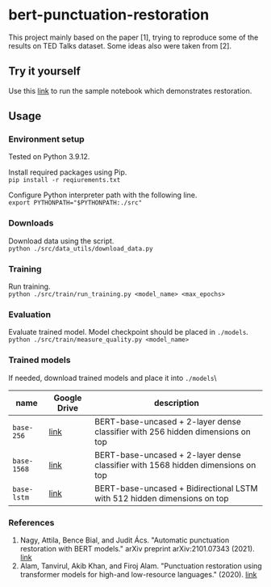 # bert-punctuation-restoration

This project mainly based on the paper [1], trying to reproduce some of the results on TED Talks dataset. Some ideas also were taken from [2].

## Try it yourself

Use this 
[link](https://colab.research.google.com/drive/1pzFLkOchQLInQxbCPht8p6-vH4ZvofRn?usp=sharing)
to run the sample notebook which demonstrates restoration.

## Usage

### Environment setup
Tested on Python 3.9.12.

Install required packages using Pip.\
`pip install -r reqiurements.txt`

Configure Python interpreter path with the following line.\
`export PYTHONPATH="$PYTHONPATH:./src"`

### Downloads
Download data using the script.\
`python ./src/data_utils/download_data.py`

### Training
Run training.\
`python ./src/train/run_training.py <model_name> <max_epochs>`

### Evaluation
Evaluate trained model. Model checkpoint should be placed in `./models`.\
`python ./src/train/measure_quality.py <model_name>`

### Trained models
If needed, download trained models and place it into `./models`\

| name        | Google Drive | description |
|-------------|-------------|------------|
| `base-256`  | [link](https://drive.google.com/file/d/1-0WolA-FZVVo22ZEyFGDZfEnKXexK562/view?usp=sharing) | BERT-base-uncased + 2-layer dense classifier with 256 hidden dimensions on top|
| `base-1568` | [link](https://drive.google.com/file/d/1dGSQW3fpDT8YpgloCyH2N4xYalE3m8l_/view?usp=sharing) | BERT-base-uncased + 2-layer dense classifier with 1568 hidden dimensions on top|
| `base-lstm` | [link](https://drive.google.com/file/d/1SpKydxNqfS8dnHAvBsUUkjVl8hklcgnH/view?usp=sharing) | BERT-base-uncased + Bidirectional LSTM with 512 hidden dimensions on top |

### References
1. Nagy, Attila, Bence Bial, and Judit Ács. "Automatic punctuation restoration with BERT models." arXiv preprint arXiv:2101.07343 (2021).
[link](https://arxiv.org/pdf/2101.07343.pdf)
2. Alam, Tanvirul, Akib Khan, and Firoj Alam. "Punctuation restoration using transformer models for high-and low-resource languages." (2020).
[link](https://aclanthology.org/2020.wnut-1.18/?ref=https://githubhelp.com)
